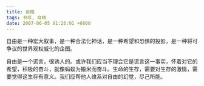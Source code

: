 ```yaml
---
title: 自柚
tags: 书写, 自柚
date: 2007-06-05 01:26:01 +0800
---
```



自由是一种宏大叙事，是一种合法化神话，是一种希望和恐惧的投影，是一种将可争议的世界观权威化的企图。

自由是一个谎言，很诱人的。或许我们应当不理会它是谎言这一事实，怀着对它的希望，积极的奋斗，就像蚂蚁为搬米而奋斗。生命的生存，需要对生存的激情，需要觉得这生存有意义。我们应帮他人维系对自由的幻觉，尽己所能。

